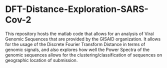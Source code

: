 # DFT-Distance-Exploration-SARS-Cov-2
This repository hosts the matlab code that allows for an analysis of Viral Genomic Sequences that are provided by the GISAID organization.  It allows for the usage of the Discrete Fourier Transform Distance in terms of genomic signals, and also explores how well the Power Spectra of the genomic sequences allows for the clustering/classification of sequences on geographic location of submission.
